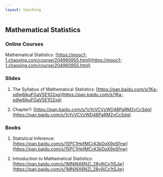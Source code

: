 ```yaml
---
layout: teaching
---
```


## Mathematical Statistics

### Online Courses

Mathematical Statistics: [https://mooc1-1.chaoxing.com/course/204960955.html](https://mooc1-1.chaoxing.com/course/204960955.html)

### Slides

1. The Syllabus of Mathematical Statistics: [https://pan.baidu.com/s/1Ka-xdlw6jkuFGaV5E1O2xg](https://pan.baidu.com/s/1Ka-xdlw6jkuFGaV5E1O2xg)

2. Chapter1: [https://pan.baidu.com/s/1cYcVCVzWD48PaRM2vCcSdg](https://pan.baidu.com/s/1cYcVCVzWD48PaRM2vCcSdg)

### Books

1. Statistical Inference: [https://pan.baidu.com/s/15PC1HpfMCrA3kDoX9qSfnw](https://pan.baidu.com/s/15PC1HpfMCrA3kDoX9qSfnw)

2. Introduction to Mathematical Statistics: [https://pan.baidu.com/s/1MNiNX6NZi_28y9jCx1tSJw](https://pan.baidu.com/s/1MNiNX6NZi_28y9jCx1tSJw)


